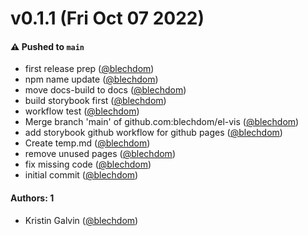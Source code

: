 # v0.1.1 (Fri Oct 07 2022)

#### ⚠️ Pushed to `main`

- first release prep ([@blechdom](https://github.com/blechdom))
- npm name update ([@blechdom](https://github.com/blechdom))
- move docs-build to docs ([@blechdom](https://github.com/blechdom))
- build storybook first ([@blechdom](https://github.com/blechdom))
- workflow test ([@blechdom](https://github.com/blechdom))
- Merge branch 'main' of github.com:blechdom/el-vis ([@blechdom](https://github.com/blechdom))
- add storybook github workflow for github pages ([@blechdom](https://github.com/blechdom))
- Create temp.md ([@blechdom](https://github.com/blechdom))
- remove unused pages ([@blechdom](https://github.com/blechdom))
- fix missing code ([@blechdom](https://github.com/blechdom))
- initial commit ([@blechdom](https://github.com/blechdom))

#### Authors: 1

- Kristin Galvin ([@blechdom](https://github.com/blechdom))
